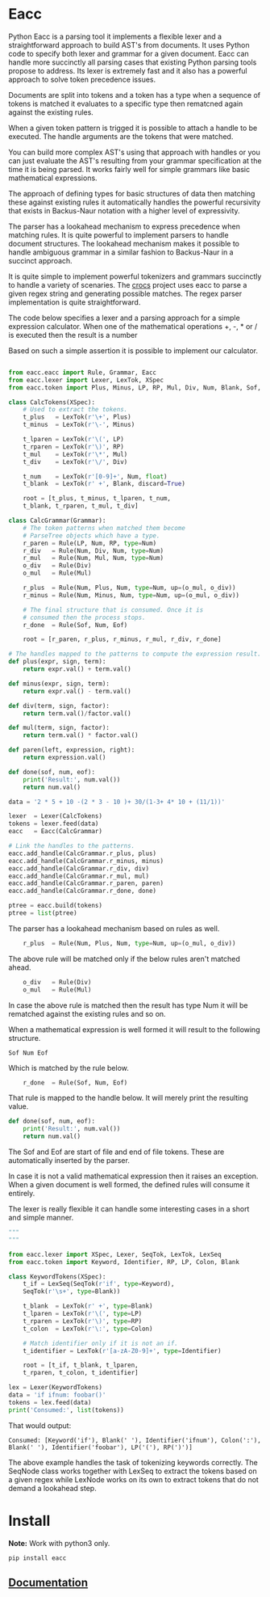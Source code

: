 # Eacc

Python Eacc is a parsing tool it implements a flexible lexer and a straightforward approach
to build AST's from documents. It uses Python code to specify both lexer and grammar for a given
document. Eacc can handle more succinctly all parsing cases that existing Python parsing tools
propose to address. Its lexer is extremely fast and it also has a powerful approach to solve
token precedence issues.

Documents are split into tokens and a token has a type when a sequence of tokens is matched 
it evaluates to a specific type then rematcned again against the existing rules. 

When a given token pattern is trigged it is possible to attach a handle to be executed. 
The handle arguments are the tokens that were matched.

You can build more complex AST's using that approach with handles or you can just evaluate
the AST's resulting from your grammar specification at the time it is being parsed. It works fairly
well for simple grammars like basic mathematical expressions.

The approach of defining types for basic structures of data then matching these against existing
rules it automatically handles the powerful recursivity that exists in Backus-Naur notation 
with a higher level of expressivity.

The parser has a lookahead mechanism to express precedence when matching rules. It is quite powerful
to implement parsers to handle document structures. The lookahead mechanism makes it possible
to handle ambiguous grammar in a similar fashion to Backus-Naur in a succinct approach.

It is quite simple to implement powerful tokenizers and grammars succinctly
to handle a variety of scenaries. The [crocs](https://github.com/iogf/crocs) project uses 
eacc to parse a given regex string and generating possible matches. 
The regex parser implementation is quite straightforward.

The code below specifies a lexer and a parsing approach for a simple expression calculator.
When one of the mathematical operations +, -, * or / is executed then the result is a number

Based on such a simple assertion it is possible to implement our calculator. 

~~~python

from eacc.eacc import Rule, Grammar, Eacc
from eacc.lexer import Lexer, LexTok, XSpec
from eacc.token import Plus, Minus, LP, RP, Mul, Div, Num, Blank, Sof, Eof

class CalcTokens(XSpec):
    # Used to extract the tokens.
    t_plus   = LexTok(r'\+', Plus)
    t_minus  = LexTok(r'\-', Minus)

    t_lparen = LexTok(r'\(', LP)
    t_rparen = LexTok(r'\)', RP)
    t_mul    = LexTok(r'\*', Mul)
    t_div    = LexTok(r'\/', Div)

    t_num    = LexTok(r'[0-9]+', Num, float)
    t_blank  = LexTok(r' +', Blank, discard=True)

    root = [t_plus, t_minus, t_lparen, t_num, 
    t_blank, t_rparen, t_mul, t_div]

class CalcGrammar(Grammar):
    # The token patterns when matched them become
    # ParseTree objects which have a type.
    r_paren = Rule(LP, Num, RP, type=Num)
    r_div   = Rule(Num, Div, Num, type=Num)
    r_mul   = Rule(Num, Mul, Num, type=Num)
    o_div   = Rule(Div)
    o_mul   = Rule(Mul)

    r_plus  = Rule(Num, Plus, Num, type=Num, up=(o_mul, o_div))
    r_minus = Rule(Num, Minus, Num, type=Num, up=(o_mul, o_div))

    # The final structure that is consumed. Once it is
    # consumed then the process stops.
    r_done  = Rule(Sof, Num, Eof)

    root = [r_paren, r_plus, r_minus, r_mul, r_div, r_done]

# The handles mapped to the patterns to compute the expression result.
def plus(expr, sign, term):
    return expr.val() + term.val()

def minus(expr, sign, term):
    return expr.val() - term.val()

def div(term, sign, factor):
    return term.val()/factor.val()

def mul(term, sign, factor):
    return term.val() * factor.val()

def paren(left, expression, right):
    return expression.val()

def done(sof, num, eof):
    print('Result:', num.val())
    return num.val()

data = '2 * 5 + 10 -(2 * 3 - 10 )+ 30/(1-3+ 4* 10 + (11/1))' 

lexer  = Lexer(CalcTokens)
tokens = lexer.feed(data)
eacc   = Eacc(CalcGrammar)

# Link the handles to the patterns.
eacc.add_handle(CalcGrammar.r_plus, plus)
eacc.add_handle(CalcGrammar.r_minus, minus)
eacc.add_handle(CalcGrammar.r_div, div)
eacc.add_handle(CalcGrammar.r_mul, mul)
eacc.add_handle(CalcGrammar.r_paren, paren)
eacc.add_handle(CalcGrammar.r_done, done)

ptree = eacc.build(tokens)
ptree = list(ptree)
~~~

The parser has a lookahead mechanism based on rules as well.

~~~python
    r_plus  = Rule(Num, Plus, Num, type=Num, up=(o_mul, o_div))
~~~

The above rule will be matched only if the below rules aren't matched ahead.

~~~python
    o_div   = Rule(Div)
    o_mul   = Rule(Mul)
~~~

In case the above rule is matched then the result has type Num it will be rematched
against the existing rules and so on.

When a mathematical expression is well formed it will result to the following structure.

~~~
Sof Num Eof
~~~

Which is matched by the rule below.

~~~python
    r_done  = Rule(Sof, Num, Eof)
~~~

That rule is mapped to the handle below. It will merely print the resulting value.

~~~python
def done(sof, num, eof):
    print('Result:', num.val())
    return num.val()
~~~

The Sof and Eof are start of file and end of file tokens. These are automatically inserted
by the parser.

In case it is not a valid mathematical expression then it raises an exception. 
When a given document is well formed, the defined rules will consume it entirely.

The lexer is really flexible it can handle some interesting cases in a short and simple manner.

~~~python
"""
"""

from eacc.lexer import XSpec, Lexer, SeqTok, LexTok, LexSeq
from eacc.token import Keyword, Identifier, RP, LP, Colon, Blank

class KeywordTokens(XSpec):
    t_if = LexSeq(SeqTok(r'if', type=Keyword),
    SeqTok(r'\s+', type=Blank))

    t_blank  = LexTok(r' +', type=Blank)
    t_lparen = LexTok(r'\(', type=LP)
    t_rparen = LexTok(r'\)', type=RP)
    t_colon  = LexTok(r'\:', type=Colon)

    # Match identifier only if it is not an if.
    t_identifier = LexTok(r'[a-zA-Z0-9]+', type=Identifier)

    root = [t_if, t_blank, t_lparen, 
    t_rparen, t_colon, t_identifier]

lex = Lexer(KeywordTokens)
data = 'if ifnum: foobar()'
tokens = lex.feed(data)
print('Consumed:', list(tokens))
~~~

That would output:

~~~
Consumed: [Keyword('if'), Blank(' '), Identifier('ifnum'), Colon(':'),
Blank(' '), Identifier('foobar'), LP('('), RP(')')]
~~~

The above example handles the task of tokenizing keywords correctly. The SeqNode class 
works together with LexSeq to extract the tokens based on a given regex while LexNode works 
on its own to extract tokens that do not demand a lookahead step.

# Install

**Note:** Work with python3 only.

~~~
pip install eacc
~~~

## [Documentation](https://github.com/iogf/eacc/wiki)



